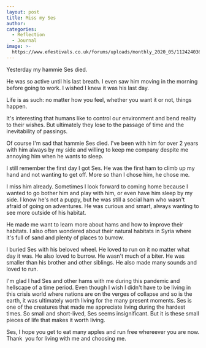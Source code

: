 ```yaml
---
layout: post
title: Miss my Ses
author:
categories:
  - Reflection
  - Journal
image: >-
  https://www.efestivals.co.uk/forums/uploads/monthly_2020_05/1124240362_HamsterMask.thumb.jpg.3b3f21b357b52f5e37429d0a898d0a6d.jpg
---
```

Yesterday my hammie Ses died.&nbsp;

He was so active until his last breath. I even saw him moving in the morning before going to work. I wished I knew it was his last day.&nbsp;

Life is as such: no matter how you feel, whether you want it or not, things happen.&nbsp;

It's interesting that humans like to control our environment and bend reality to their wishes. But ultimately they lose to the passage of time and the inevitability of passings.&nbsp;

Of course I'm sad that hammie Ses died. I've been with him for over 2 years with him always by my side and willing to keep me company despite me annoying him when he wants to sleep.&nbsp;

I still remember the first day I got Ses. He was the first ham to climb up my hand and not wanting to get off. More so than I chose him, he chose me.&nbsp;

I miss him already. Sometimes I look forward to coming home because I wanted to go bother him and play with him, or even have him sleep by my side. I know he's not a puppy, but he was still a social ham who wasn't afraid of going on adventures. He was curious and smart, always wanting to see more outside of his habitat.&nbsp;

He made me want to learn more about hams and how to improve their habitats. I also often wondered about their natural habitats in Syria where it's full of sand and plenty of places to burrow.&nbsp;

I buried Ses with his beloved wheel. He loved to run on it no matter what day it was. He also loved to burrow. He wasn't much of a biter. He was smaller than his brother and other siblings. He also made many sounds and loved to run.&nbsp;

I'm glad I had Ses and other hams with me during this pandemic and hellscape of a time period. Even though I wish I didn't have to be living in this crisis world where nations are on the verges of collapse and so is the earth, it was ultimately worth living for the many present moments. Ses is one of the creatures that made me appreciate living during the hardest times. So small and short-lived, Ses seems insignificant. But it is these small pieces of life that makes it worth living.&nbsp;

Ses, I hope you get to eat many apples and run free whereever you are now. Thank&nbsp; you for living with me and choosing me.&nbsp;
